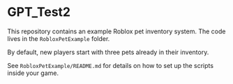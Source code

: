 # GPT_Test2

This repository contains an example Roblox pet inventory system. The code lives in the `RobloxPetExample` folder.


By default, new players start with three pets already in their inventory.

See `RobloxPetExample/README.md` for details on how to set up the scripts inside your game.

